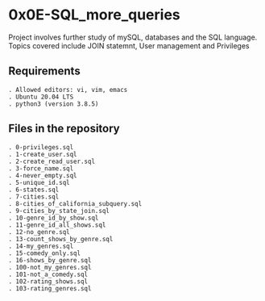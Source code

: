 # 0x0E-SQL_more_queries

Project involves further study of mySQL, databases and the SQL language. Topics
covered include JOIN statemnt, User management and Privileges

## Requirements

	. Allowed editors: vi, vim, emacs
    . Ubuntu 20.04 LTS
    . python3 (version 3.8.5)


## Files in the repository

    . 0-privileges.sql
    . 1-create_user.sql
    . 2-create_read_user.sql
    . 3-force_name.sql
    . 4-never_empty.sql
    . 5-unique_id.sql
    . 6-states.sql
    . 7-cities.sql
    . 8-cities_of_california_subquery.sql
    . 9-cities_by_state_join.sql
    . 10-genre_id_by_show.sql
    . 11-genre_id_all_shows.sql
    . 12-no_genre.sql
    . 13-count_shows_by_genre.sql
    . 14-my_genres.sql
    . 15-comedy_only.sql
    . 16-shows_by_genre.sql
    . 100-not_my_genres.sql
    . 101-not_a_comedy.sql
    . 102-rating_shows.sql
    . 103-rating_genres.sql
